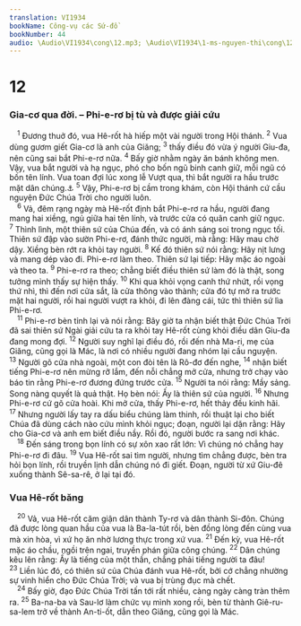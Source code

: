```yaml
---
translation: VI1934
bookName: Công-vụ các Sứ-đồ 
bookNumber: 44
audio: \Audio\VI1934\cong\12.mp3; \Audio\VI1934\1-ms-nguyen-thi\cong\12.mp3; \Audio\VI1934\2-ms-david-dong\cong\12.mp3
---
```


<div class="title"><h1>12</h1><h3>Gia-cơ qua đời. – Phi-e-rơ bị tù và được giải cứu</h3></div>
<span class="verse cong_12_1"> <sup>1</sup> Đương thuở đó, vua Hê-rốt hà hiếp một vài người trong Hội thánh. </span>
<span class="verse cong_12_2"><sup>2</sup> Vua dùng gươm giết Gia-cơ là anh của Giăng; </span>
<span class="verse cong_12_3"><sup>3</sup> thấy điều đó vừa ý người Giu-đa, nên cũng sai bắt Phi-e-rơ nữa. </span>
<span class="verse cong_12_4"><sup>4</sup> Bấy giờ nhằm ngày ăn bánh không men. Vậy, vua bắt người và hạ ngục, phó cho bốn ngũ binh canh giữ, mỗi ngũ có bốn tên lính. Vua toan đợi lúc xong lễ Vượt qua, thì bắt người ra hầu trước mặt dân chúng.<a data-toggle="tooltip" data-placement="bottom" title="Xu 12:1-27">⚓</a></span>
<span class="verse cong_12_5"><sup>5</sup> Vậy, Phi-e-rơ bị cầm trong khám, còn Hội thánh cứ cầu nguyện Đức Chúa Trời cho người luôn. <br/></span>
<span class="verse cong_12_6"> <sup>6</sup> Vả, đêm rạng ngày mà Hê-rốt định bắt Phi-e-rơ ra hầu, người đang mang hai xiềng, ngủ giữa hai tên lính, và trước cửa có quân canh giữ ngục. </span>
<span class="verse cong_12_7"><sup>7</sup> Thình lình, một thiên sứ của Chúa đến, và có ánh sáng soi trong ngục tối. Thiên sứ đập vào sườn Phi-e-rơ, đánh thức người, mà rằng: Hãy mau chờ dậy. Xiềng bèn rớt ra khỏi tay người. </span>
<span class="verse cong_12_8"><sup>8</sup> Kế đó thiên sứ nói rằng: Hãy nịt lưng và mang dép vào đi. Phi-e-rơ làm theo. Thiên sứ lại tiếp: Hãy mặc áo ngoài và theo ta. </span>
<span class="verse cong_12_9"><sup>9</sup> Phi-e-rơ ra theo; chẳng biết điều thiên sứ làm đó là thật, song tưởng mình thấy sự hiện thấy. </span>
<span class="verse cong_12_10"><sup>10</sup> Khi qua khỏi vọng canh thứ nhứt, rồi vọng thứ nhì, thì đến nơi cửa sắt, là cửa thông vào thành; cửa đó tự mở ra trước mặt hai người, rồi hai người vượt ra khỏi, đi lên đàng cái, tức thì thiên sứ lìa Phi-e-rơ. <br/></span>
<span class="verse cong_12_11"> <sup>11</sup> Phi-e-rơ bèn tỉnh lại và nói rằng: Bây giờ ta nhận biết thật Đức Chúa Trời đã sai thiên sứ Ngài giải cứu ta ra khỏi tay Hê-rốt cùng khỏi điều dân Giu-đa đang mong đợi. </span>
<span class="verse cong_12_12"><sup>12</sup> Người suy nghĩ lại điều đó, rồi đến nhà Ma-ri, mẹ của Giăng, cũng gọi là Mác, là nơi có nhiều người đang nhóm lại cầu nguyện. </span>
<span class="verse cong_12_13"><sup>13</sup> Người gõ cửa nhà ngoài, một con đòi tên là Rô-đơ đến nghe, </span>
<span class="verse cong_12_14"><sup>14</sup> nhận biết tiếng Phi-e-rơ nên mừng rỡ lắm, đến nỗi chẳng mở cửa, nhưng trở chạy vào báo tin rằng Phi-e-rơ đương đứng trước cửa. </span>
<span class="verse cong_12_15"><sup>15</sup> Người ta nói rằng: Mầy sảng. Song nàng quyết là quả thật. Họ bèn nói: Ấy là thiên sứ của người. </span>
<span class="verse cong_12_16"><sup>16</sup> Nhưng Phi-e-rơ cứ gõ cửa hoài. Khi mở cửa, thấy Phi-e-rơ, hết thảy đều kinh hãi. </span>
<span class="verse cong_12_17"><sup>17</sup> Nhưng người lấy tay ra dấu biểu chúng làm thinh, rồi thuật lại cho biết Chúa đã dùng cách nào cứu mình khỏi ngục; đoạn, người lại dặn rằng: Hãy cho Gia-cơ và anh em biết điều nầy. Rồi đó, người bước ra sang nơi khác. <br/></span>
<span class="verse cong_12_18"> <sup>18</sup> Đến sáng trong bọn lính có sự xôn xao rất lớn: Vì chúng nó chẳng hay Phi-e-rơ đi đâu. </span>
<span class="verse cong_12_19"><sup>19</sup> Vua Hê-rốt sai tìm người, nhưng tìm chẳng được, bèn tra hỏi bọn lính, rồi truyền lịnh dẫn chúng nó đi giết. Đoạn, người từ xứ Giu-đê xuống thành Sê-sa-rê, ở lại tại đó. <br/></span>
<div class="title"><h3>Vua Hê-rốt băng</h3></div>
<span class="verse cong_12_20"> <sup>20</sup> Vả, vua Hê-rốt căm giận dân thành Ty-rơ và dân thành Si-đôn. Chúng đã được lòng quan hầu của vua là Ba-la-tút rồi, bèn đồng lòng đến cùng vua mà xin hòa, vì xứ họ ăn nhờ lương thực trong xứ vua. </span>
<span class="verse cong_12_21"><sup>21</sup> Đến kỳ, vua Hê-rốt mặc áo chầu, ngồi trên ngai, truyền phán giữa công chúng. </span>
<span class="verse cong_12_22"><sup>22</sup> Dân chúng kêu lên rằng: Ấy là tiếng của một thần, chẳng phải tiếng người ta đâu! </span>
<span class="verse cong_12_23"><sup>23</sup> Liền lúc đó, có thiên sứ của Chúa đánh vua Hê-rốt, bởi cớ chẳng nhường sự vinh hiển cho Đức Chúa Trời; và vua bị trùng đục mà chết. <br/></span>
<span class="verse cong_12_24"> <sup>24</sup> Bấy giờ, đạo Đức Chúa Trời tấn tới rất nhiều, càng ngày càng tràn thêm ra. </span>
<span class="verse cong_12_25"><sup>25</sup> Ba-na-ba và Sau-lơ làm chức vụ mình xong rồi, bèn từ thành Giê-ru-sa-lem trở về thành An-ti-ốt, dẫn theo Giăng, cũng gọi là Mác. <br/></span>
